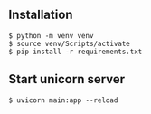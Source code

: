 
## Installation
```
$ python -m venv venv
$ source venv/Scripts/activate
$ pip install -r requirements.txt
```

## Start unicorn server
```
$ uvicorn main:app --reload
```